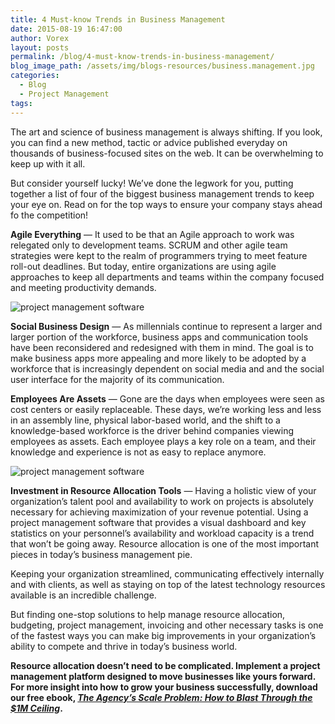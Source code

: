 ```yaml
---
title: 4 Must-know Trends in Business Management
date: 2015-08-19 16:47:00
author: Vorex
layout: posts
permalink: /blog/4-must-know-trends-in-business-management/
blog_image_path: /assets/img/blogs-resources/business.management.jpg
categories:
  - Blog
  - Project Management
tags:  
---
```



The art and science of business management is always shifting. If you look, you can find a new method, tactic or advice published everyday on thousands of business-focused sites on the web. It can be overwhelming to keep up with it all.

But consider yourself lucky! We’ve done the legwork for you, putting together a list of four of the biggest business management trends to keep your eye on. Read on for the top ways to ensure your company stays ahead fo the competition!

**Agile Everything** — It used to be that an Agile approach to work was relegated only to development teams. SCRUM and other agile team strategies were kept to the realm of programmers trying to meet feature roll-out deadlines. But today, entire organizations are using agile approaches to keep all departments and teams within the company focused and meeting productivity demands.

![project management software](https://media.giphy.com/media/yEYiScV53Yeo8/giphy.gif)

**Social Business Design** — As millennials continue to represent a larger and larger portion of the workforce, business apps and communication tools have been reconsidered and redesigned with them in mind. The goal is to make business apps more appealing and more likely to be adopted by a workforce that is increasingly dependent on social media and and the social user interface for the majority of its communication.

**Employees Are Assets** — Gone are the days when employees were seen as cost centers or easily replaceable. These days, we’re working less and less in an assembly line, physical labor-based world, and the shift to a knowledge-based workforce is the driver behind companies viewing employees as assets. Each employee plays a key role on a team, and their knowledge and experience is not as easy to replace anymore.

![project management software](https://media.giphy.com/media/8WNLu9j2b48KI/giphy.gif)

**Investment in Resource Allocation Tools** — Having a holistic view of your organization’s talent pool and availability to work on projects is absolutely necessary for achieving maximization of your revenue potential. Using a project management software that provides a visual dashboard and key statistics on your personnel’s availability and workload capacity is a trend that won’t be going away. Resource allocation is one of the most important pieces in today’s business management pie.

Keeping your organization streamlined, communicating effectively internally and with clients, as well as staying on top of the latest technology resources available is an incredible challenge.

But finding one-stop solutions to help manage resource allocation, budgeting, project management, invoicing and other necessary tasks is one of the fastest ways you can make big improvements in your organization’s ability to compete and thrive in today’s business world.

**Resource allocation doesn’t need to be complicated. Implement a project management platform designed to move businesses like yours forward. For more insight into how to grow your business successfully, download our free ebook, [*The Agency’s Scale Problem: How to Blast Through the $1M Ceiling*](http://vorex.hs-sites.com/agency-scale-ebook?__hstc=100746398.b2843db0333d5242d1d7cad84e1e93d1.1428948442272.1440088214534.1440111637810.63&amp;__hssc=100746398.17.1440111637810&amp;__hsfp=3345652249).**

